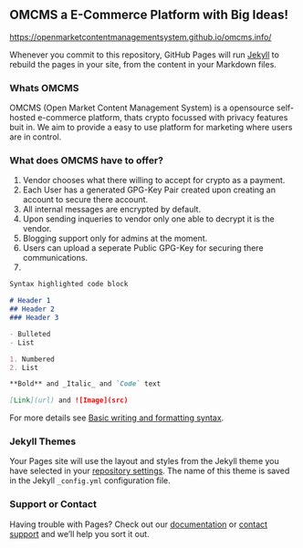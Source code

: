 ## OMCMS a E-Commerce Platform with Big Ideas!

https://openmarketcontentmanagementsystem.github.io/omcms.info/

Whenever you commit to this repository, GitHub Pages will run [Jekyll](https://jekyllrb.com/) to rebuild the pages in your site, from the content in your Markdown files.

### Whats OMCMS

OMCMS (Open Market Content Management System) is a opensource self-hosted e-commerce platform, thats crypto focussed with privacy features buit in.
We aim to provide a easy to use platform for marketing where users are in control.

### What does OMCMS have to offer?

1. Vendor chooses what there willing to accept for crypto as a payment.
2. Each User has a generated GPG-Key Pair created upon creating an account to secure there account.
3. All internal messages are encrypted by default.
4. Upon sending inqueries to vendor only one able to decrypt it is the vendor.
5. Blogging support only for admins at the moment.
6. Users can upload a seperate Public GPG-Key for securing there communications.
7. 

```markdown
Syntax highlighted code block

# Header 1
## Header 2
### Header 3

- Bulleted
- List

1. Numbered
2. List

**Bold** and _Italic_ and `Code` text

[Link](url) and ![Image](src)
```

For more details see [Basic writing and formatting syntax](https://docs.github.com/en/github/writing-on-github/getting-started-with-writing-and-formatting-on-github/basic-writing-and-formatting-syntax).

### Jekyll Themes

Your Pages site will use the layout and styles from the Jekyll theme you have selected in your [repository settings](https://github.com/OMCMS-OpenMarketContentManagementSystem/OMCMS-Site/settings/pages). The name of this theme is saved in the Jekyll `_config.yml` configuration file.

### Support or Contact

Having trouble with Pages? Check out our [documentation](https://docs.github.com/categories/github-pages-basics/) or [contact support](https://support.github.com/contact) and we’ll help you sort it out.
